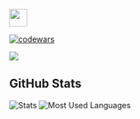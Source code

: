 
<img src="https://github.com/blackcater/blackcater/raw/main/images/Hi.gif" height="32"/></h1>

<!--
**iavianm/iavianm** is a ✨ _special_ ✨ repository because its `README.md` (this file) appears on your GitHub profile.

Here are some ideas to get you started:

- 🔭 I’m currently working on ...
- 🌱 I’m currently learning ...
- 👯 I’m looking to collaborate on ...
- 🤔 I’m looking for help with ...
- 💬 Ask me about ...
- 📫 How to reach me: ...
- 😄 Pronouns: ...
- ⚡ Fun fact: ...
--> 
<!-- ![](https://github-profile-summary-cards.vercel.app/api/cards/repos-per-language?username=iavianm&theme=solarized_dark) -->

[![codewars](https://www.codewars.com/users/iavianm/badges/small)](https://www.codewars.com/users/iavianm)

![](https://komarev.com/ghpvc/?username=iavianm)

## GitHub Stats
![Stats](https://github-readme-stats.vercel.app/api?username=iavianm&show_icons=true&theme=radical) ![Most Used Languages](https://github-readme-stats.vercel.app/api/top-langs/?username=iavianm&layout=compact&theme=radical)
